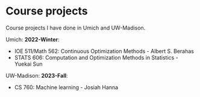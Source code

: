 # Course projects
Course projects I have done in Umich and UW-Madison.

Umich:
**2022-Winter**: 
- IOE 511/Math 562: Continuous Optimization Methods - Albert S. Berahas
- STATS 606: Computation and Optimization Methods in Statistics - Yuekai Sun

UW-Madison:
**2023-Fall**: 
- CS 760: Machine learning - Josiah Hanna
